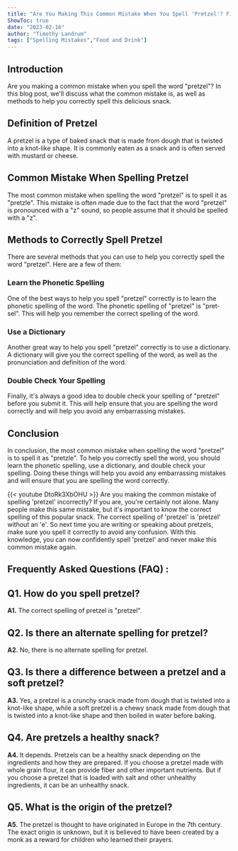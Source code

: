 ```yaml
---
title: "Are You Making This Common Mistake When You Spell 'Pretzel'? Find Out Now!"
ShowToc: true 
date: "2023-02-16"
author: "Timothy Landrum" 
tags: ["Spelling Mistakes","Food and Drink"]
---
```

## Introduction
Are you making a common mistake when you spell the word "pretzel"? In this blog post, we'll discuss what the common mistake is, as well as methods to help you correctly spell this delicious snack.

## Definition of Pretzel
A pretzel is a type of baked snack that is made from dough that is twisted into a knot-like shape. It is commonly eaten as a snack and is often served with mustard or cheese.

## Common Mistake When Spelling Pretzel
The most common mistake when spelling the word "pretzel" is to spell it as "pretzle". This mistake is often made due to the fact that the word "pretzel" is pronounced with a "z" sound, so people assume that it should be spelled with a "z".

## Methods to Correctly Spell Pretzel
There are several methods that you can use to help you correctly spell the word "pretzel". Here are a few of them:

### Learn the Phonetic Spelling
One of the best ways to help you spell "pretzel" correctly is to learn the phonetic spelling of the word. The phonetic spelling of "pretzel" is "pret-sel". This will help you remember the correct spelling of the word.

### Use a Dictionary
Another great way to help you spell "pretzel" correctly is to use a dictionary. A dictionary will give you the correct spelling of the word, as well as the pronunciation and definition of the word.

### Double Check Your Spelling
Finally, it's always a good idea to double check your spelling of "pretzel" before you submit it. This will help ensure that you are spelling the word correctly and will help you avoid any embarrassing mistakes.

## Conclusion
In conclusion, the most common mistake when spelling the word "pretzel" is to spell it as "pretzle". To help you correctly spell the word, you should learn the phonetic spelling, use a dictionary, and double check your spelling. Doing these things will help you avoid any embarrassing mistakes and will ensure that you are spelling the word correctly.

{{< youtube DtoRk3XbOHU >}} 
Are you making the common mistake of spelling 'pretzel' incorrectly? If you are, you're certainly not alone. Many people make this same mistake, but it's important to know the correct spelling of this popular snack. The correct spelling of 'pretzel' is 'pretzel' without an 'e'. So next time you are writing or speaking about pretzels, make sure you spell it correctly to avoid any confusion. With this knowledge, you can now confidently spell 'pretzel' and never make this common mistake again.

## Frequently Asked Questions (FAQ) :
## Q1. How do you spell pretzel?
**A1.** The correct spelling of pretzel is "pretzel".

## Q2. Is there an alternate spelling for pretzel?
**A2.** No, there is no alternate spelling for pretzel.

## Q3. Is there a difference between a pretzel and a soft pretzel?
**A3.** Yes, a pretzel is a crunchy snack made from dough that is twisted into a knot-like shape, while a soft pretzel is a chewy snack made from dough that is twisted into a knot-like shape and then boiled in water before baking.

## Q4. Are pretzels a healthy snack?
**A4.** It depends. Pretzels can be a healthy snack depending on the ingredients and how they are prepared. If you choose a pretzel made with whole grain flour, it can provide fiber and other important nutrients. But if you choose a pretzel that is loaded with salt and other unhealthy ingredients, it can be an unhealthy snack.

## Q5. What is the origin of the pretzel?
**A5.** The pretzel is thought to have originated in Europe in the 7th century. The exact origin is unknown, but it is believed to have been created by a monk as a reward for children who learned their prayers.





